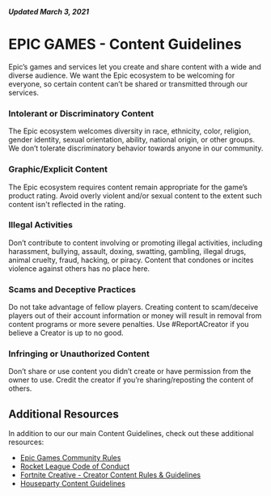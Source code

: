 _**Updated March 3, 2021**_

**EPIC GAMES - Content Guidelines**
===================================

Epic’s games and services let you create and share content with a wide and diverse audience. We want the Epic ecosystem to be welcoming for everyone, so certain content can’t be shared or transmitted through our services.

### **Intolerant or Discriminatory Content**

The Epic ecosystem welcomes diversity in race, ethnicity, color, religion, gender identity, sexual orientation, ability, national origin, or other groups. We don’t tolerate discriminatory behavior towards anyone in our community.

### **Graphic/Explicit Content**

The Epic ecosystem requires content remain appropriate for the game’s product rating. Avoid overly violent and/or sexual content to the extent such content isn't reflected in the rating.

### **Illegal Activities**

Don’t contribute to content involving or promoting illegal activities, including harassment, bullying, assault, doxing, swatting, gambling, illegal drugs, animal cruelty, fraud, hacking, or piracy. Content that condones or incites violence against others has no place here.

### **Scams and Deceptive Practices**

Do not take advantage of fellow players. Creating content to scam/deceive players out of their account information or money will result in removal from content programs or more severe penalties. Use #ReportACreator if you believe a Creator is up to no good. 

### **Infringing or Unauthorized Content**

Don’t share or use content you didn’t create or have permission from the owner to use. Credit the creator if you’re sharing/reposting the content of others.

Additional Resources 
---------------------

In addition to our our main Content Guidelines, check out these additional resources: 

*   [Epic Games Community Rules](https://www.epicgames.com/site/en-US/community-rules)
*   [Rocket League Code of Conduct](https://www.rocketleague.com/news/rocket-league-code-of-conduct/)
*   [Fortnite Creative - Creator Content Rules & Guidelines](https://www.epicgames.com/fortnite/news/fortnite-creative-creator-content-rules-and-guidelines)
*   [Houseparty Content Guidelines](https://houseparty.com/guidelines/)